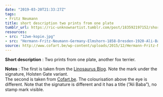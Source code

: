 ```yaml
---
date: "2019-03-20T21:33:27Z"
tags:
- Fritz Neumann
title: short description two prints from one plate
tumblr_url: https://ric-unknownartist.tumblr.com/post/183592197152/short-description-two-prints-from-one-plate
resources:
- src: "12we-kopie.jpg"
- src: "Hermann-Fritz-Neumann-Germany-Elmshorn-1858-Dresden-1920-Ali-Baba-Wirehaired-Fox-Terrier.jpg"
source: http://www.cofart.be/wp-content/uploads/2015/12/Hermann-Fritz-Neumann-Germany-Elmshorn-1858-Dresden-1920-Ali-Baba-Wirehaired-Fox-Terrier.jpg
---
```


**Short description** : Two prints from one plate, another fox terrier.

**Notes** : The first is taken from the [Linosaurus Blog](http://gerrie-thefriendlyghost.blogspot.com/2016/04/margarete-donath-quest-for-forgotten_15.html). Note the mark under the signature, Holsten Gate variant.  
The second is taken from [Cofart.be](http://www.cofart.be/wp-content/uploads/2015/12/Hermann-Fritz-Neumann-Germany-Elmshorn-1858-Dresden-1920-Ali-Baba-Wirehaired-Fox-Terrier.jpg). The colourisation above the eye is different. Note that the signature is different and it has a title (”Ali Baba”), no stamp mark visible.
